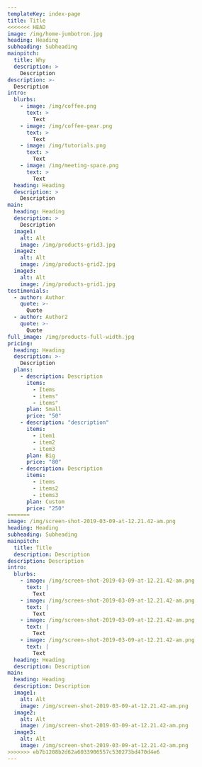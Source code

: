```yaml
---
templateKey: index-page
title: Title
<<<<<<< HEAD
image: /img/home-jumbotron.jpg
heading: Heading
subheading: Subheading
mainpitch:
  title: Why
  description: >
    Description
description: >-
  Description
intro:
  blurbs:
    - image: /img/coffee.png
      text: >
        Text
    - image: /img/coffee-gear.png
      text: >
        Text
    - image: /img/tutorials.png
      text: >
        Text
    - image: /img/meeting-space.png
      text: >
        Text
  heading: Heading
  description: >
    Description
main:
  heading: Heading
  description: >
    Description
  image1:
    alt: Alt
    image: /img/products-grid3.jpg
  image2:
    alt: Alt
    image: /img/products-grid2.jpg
  image3:
    alt: Alt
    image: /img/products-grid1.jpg
testimonials:
  - author: Author
    quote: >-
      Quote
  - author: Author2
    quote: >-
      Quote
full_image: /img/products-full-width.jpg
pricing:
  heading: Heading
  description: >-
    Description
  plans:
    - description: Description
      items:
        - Items
        - items"
        - items"
      plan: Small
      price: "50"
    - description: "description"
      items:
        - item1
        - item2
        - item3
      plan: Big
      price: "80"
    - description: Description
      items:
        - items
        - items2
        - items3
      plan: Custom
      price: "250"
=======
image: /img/screen-shot-2019-03-09-at-12.21.42-am.png
heading: Heading
subheading: Subheading
mainpitch:
  title: Title
  description: Description
description: Description
intro:
  blurbs:
    - image: /img/screen-shot-2019-03-09-at-12.21.42-am.png
      text: |
        Text
    - image: /img/screen-shot-2019-03-09-at-12.21.42-am.png
      text: |
        Text
    - image: /img/screen-shot-2019-03-09-at-12.21.42-am.png
      text: |
        Text
    - image: /img/screen-shot-2019-03-09-at-12.21.42-am.png
      text: |
        Text
  heading: Heading
  description: Description
main:
  heading: Heading
  description: Description
  image1:
    alt: Alt
    image: /img/screen-shot-2019-03-09-at-12.21.42-am.png
  image2:
    alt: Alt
    image: /img/screen-shot-2019-03-09-at-12.21.42-am.png
  image3:
    alt: Alt
    image: /img/screen-shot-2019-03-09-at-12.21.42-am.png
>>>>>>> eb7b1208b2d62a6033906557c530273bd470d4e6
---
```


